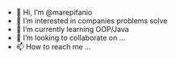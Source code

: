 - 👋 Hi, I’m @marepifanio
- 👀 I’m interested in companies problems solve
- 🌱 I’m currently learning OOP/Java
- 💞️ I’m looking to collaborate on ...
- 📫 How to reach me ...

<!---
marepifanio/marepifanio is a ✨ special ✨ repository because its `README.md` (this file) appears on your GitHub profile.
You can click the Preview link to take a look at your changes.
--->
